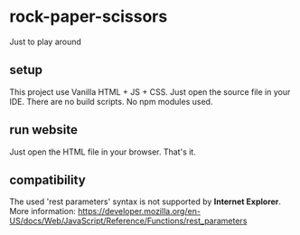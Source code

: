 # rock-paper-scissors
Just to play around

## setup

This project use Vanilla HTML + JS + CSS. 
Just open the source file in your IDE.
There are no build scripts.
No npm modules used.

## run website

Just open the HTML file in your browser.
That's it.

## compatibility

The used 'rest parameters' syntax is not supported by **Internet Explorer**. More information: https://developer.mozilla.org/en-US/docs/Web/JavaScript/Reference/Functions/rest_parameters
